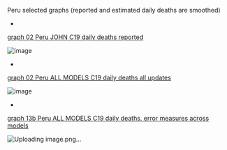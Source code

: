 Peru selected graphs (reported and estimated daily deaths are smoothed) 

*

[graph 02 Peru JOHN C19 daily deaths reported](https://github.com/pourmalek/CovidLongitudinal/blob/main/output/countries/Peru/graph%2002%20Peru%20JOHN%20C19%20daily%20deaths%20reported.pdf)

![image](https://github.com/pourmalek/CovidLongitudinal/assets/30849720/9a8a5626-ae5c-4341-92e9-8330a57c7f74)

*

[graph 02 Peru ALL MODELS C19 daily deaths all updates](https://github.com/pourmalek/CovidLongitudinal/blob/main/output/countries/Peru/graph%2002%20Peru%20ALL%20MODELS%20C19%20daily%20deaths%20all%20updates.pdf)

![image](https://github.com/pourmalek/CovidLongitudinal/assets/30849720/a6c95d41-0f68-473f-81d3-fe0d38d4e665)

*

[graph 13b Peru ALL MODELS C19 daily deaths, error measures across models](https://github.com/pourmalek/CovidLongitudinal/blob/main/output/countries/Peru/graph%2013b%20Peru%20ALL%20MODELS%20C19%20daily%20deaths%2C%20error%20measures%20across%20models.pdf)

![Uploading image.png…]()
